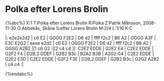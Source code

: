 # Polka efter Lorens Brolin

{%abc%}
X:1
T:Polka efter Lorens Brolin 
R:Polka
Z:Patrik Månsson, 2008-11-30
O:Abbekås, Skåne
S:efter Lorens Brolin
M:2/4
L:1/16
K:C

|: e2e2e2d2 | c6 E2 | GGGG F2E2 | D6 d2 | ffff f2c2 | B6 A2 | GGGG A3F |
E3C E2G2 | eeee e2d2 | c6 E2 | GGGG F2E2 | D6 d2 | ffff f2c2 | B6 A2 |
GGGG A2B2 |[1 c6 G2 :|[2 c4 c4 ]|: C2E2 EDDE | G2E2 E4 | C2E2 EDDE | G2F2 F4 |
D2B,2 DDEF | G2B2 B3c | B2A2 B3B | A2G2 G4 | C2E2 EDDE | G2E2 E3D |
C2E2 EDDE | G2F2 F3E | D2B,2 DDEF | G2B2 B3c | G2G2 A2B2 | c4 c4 :|


{%endabc%}

